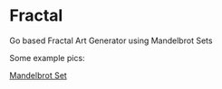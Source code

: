 # Fractal
Go based Fractal Art Generator using Mandelbrot Sets

Some example pics:

[Mandelbrot Set](retro.png)

